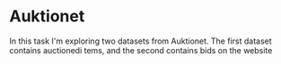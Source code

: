 # Auktionet
In this task I'm exploring two datasets from Auktionet. The first dataset contains auctionedi tems, and the second contains bids on the website
